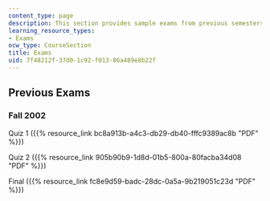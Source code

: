 ```yaml
---
content_type: page
description: This section provides sample exams from previous semesters.
learning_resource_types:
- Exams
ocw_type: CourseSection
title: Exams
uid: 7f48212f-37d0-1c92-f013-86a489e8b22f
---
```


Previous Exams
--------------

### Fall 2002

Quiz 1 ({{% resource_link bc8a913b-a4c3-db29-db40-fffc9389ac8b "PDF" %}})

Quiz 2 ({{% resource_link 905b90b9-1d8d-01b5-800a-80facba34d08 "PDF" %}})

Final ({{% resource_link fc8e9d59-badc-28dc-0a5a-9b219051c23d "PDF" %}})
